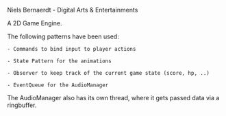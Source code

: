 Niels Bernaerdt - Digital Arts & Entertainments

A 2D Game Engine.

The following patterns have been used:

	- Commands to bind input to player actions
	
	- State Pattern for the animations
	
	- Observer to keep track of the current game state (score, hp, ..)
	
	- EventQueue for the AudioManager
	

The AudioManager also has its own thread, where it gets passed data via a ringbuffer.
